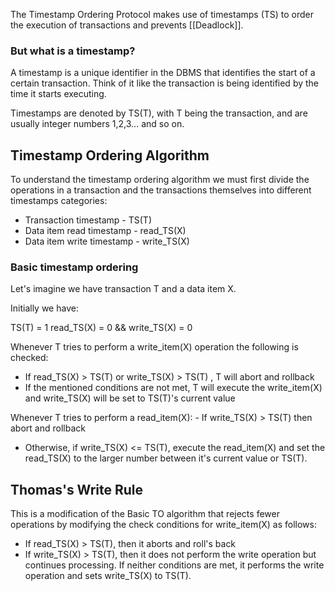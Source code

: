 
The Timestamp Ordering Protocol makes use of timestamps (TS) to order the execution of transactions and prevents [[Deadlock]].



### But what is a timestamp?

A timestamp is a unique identifier in the DBMS that identifies the start of a certain transaction. Think of it like the transaction is being identified by the time it starts executing.

Timestamps are denoted by TS(T), with T being the transaction, and are usually integer numbers 1,2,3... and so on.



## Timestamp Ordering Algorithm

To understand the timestamp ordering algorithm we must first divide the operations in a transaction and the transactions themselves into different timestamps categories:

- Transaction timestamp - TS(T)
- Data item read timestamp - read_TS(X)
- Data item write timestamp - write_TS(X)


### Basic timestamp ordering

Let's imagine we have transaction T and a data item X.

Initially we have:

TS(T) = 1       read_TS(X) = 0 && write_TS(X) = 0


Whenever T tries to perform a write_item(X) operation the following is checked:
- If read_TS(X) > TS(T) or write_TS(X) > TS(T) , T will abort and rollback
- If the mentioned conditions are not met, T will execute the write_item(X) and write_TS(X) will be set to TS(T)'s current value

Whenever T tries to perform a read_item(X):
	- If write_TS(X) > TS(T) then abort and rollback
- Otherwise, if write_TS(X) <= TS(T), execute the read_item(X) and set the read_TS(X) to the larger number between it's current value or TS(T).






## Thomas's Write Rule

This is a modification of the Basic TO algorithm that rejects fewer operations by modifying the check conditions for write_item(X) as follows:

- If read_TS(X) > TS(T), then it aborts and roll's back
- If write_TS(X) > TS(T), then it does not perform the write operation but continues processing.
If neither conditions are met, it performs the write operation and sets write_TS(X) to TS(T).
